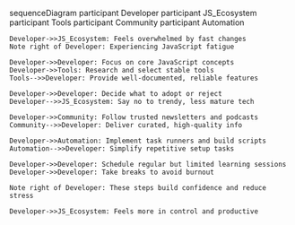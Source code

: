 sequenceDiagram
    participant Developer
    participant JS_Ecosystem
    participant Tools
    participant Community
    participant Automation

    Developer->>JS_Ecosystem: Feels overwhelmed by fast changes
    Note right of Developer: Experiencing JavaScript fatigue

    Developer->>Developer: Focus on core JavaScript concepts
    Developer->>Tools: Research and select stable tools
    Tools-->>Developer: Provide well-documented, reliable features

    Developer->>Developer: Decide what to adopt or reject
    Developer-->>JS_Ecosystem: Say no to trendy, less mature tech

    Developer->>Community: Follow trusted newsletters and podcasts
    Community-->>Developer: Deliver curated, high-quality info

    Developer->>Automation: Implement task runners and build scripts
    Automation-->>Developer: Simplify repetitive setup tasks

    Developer->>Developer: Schedule regular but limited learning sessions
    Developer->>Developer: Take breaks to avoid burnout

    Note right of Developer: These steps build confidence and reduce stress

    Developer->>JS_Ecosystem: Feels more in control and productive
